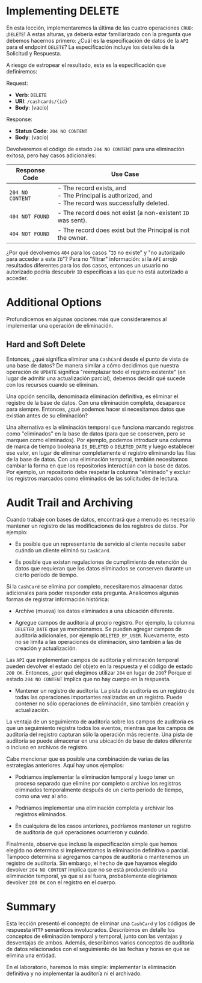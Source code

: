 # Implementing DELETE

En esta lección, implementaremos la última de las cuatro operaciones `CRUD`: ¡`DELETE`! A estas alturas, ya debería estar familiarizado con la pregunta 
que debemos hacernos primero: ¿Cuál es la especificación de datos de la `API` para el endpoint `DELETE`? La especificación incluye los detalles de la 
Solicitud y Respuesta.

A riesgo de estropear el resultado, esta es la especificación que definiremos:

Request:
- **Verb**: `DELETE`
- **URI**: `/cashcards/{id}`
- **Body**: (vacío)

Response:
- **Status Code**: `204 NO CONTENT`
- **Body**: (vacío)

Devolveremos el código de estado `204 NO CONTENT` para una eliminación exitosa, pero hay casos adicionales:

| Response Code	   | Use Case                                                                                                     |
|------------------|--------------------------------------------------------------------------------------------------------------|
| `204 NO CONTENT` | - The record exists, and <br> - The Principal is authorized, and <br> - The record was successfully deleted. |
| `404 NOT FOUND`  | - The record does not exist (a non-existent `ID` was sent).                                                  |
| `404 NOT FOUND`  | - The record does exist but the Principal is not the owner.                                                  |

¿Por qué devolvemos `404` para los casos "`ID` no existe" y "no autorizado para acceder a este `ID`"? Para no "filtrar" información: si la `API` arrojó resultados diferentes para los dos casos, entonces un usuario no autorizado podría descubrir `ID` específicas a las que no está autorizado a acceder.

# Additional Options

Profundicemos en algunas opciones más que consideraremos al implementar una operación de eliminación.

## Hard and Soft Delete

Entonces, ¿qué significa eliminar una `CashCard` desde el punto de vista de una base de datos? De manera similar a cómo decidimos que nuestra 
operación de `UPDATE` significa "reemplazar todo el registro existente" (en lugar de admitir una actualización parcial), debemos decidir qué sucede con 
los recursos cuando se eliminan.

Una opción sencilla, denominada eliminación definitiva, es eliminar el registro de la base de datos. Con una eliminación completa, desaparece para siempre. Entonces, ¿qué podemos hacer si necesitamos datos que existían antes de su eliminación?

Una alternativa es la eliminación temporal que funciona marcando registros como "eliminados" en la base de datos (para que se conserven, pero se marquen como eliminados). Por ejemplo, podemos introducir una columna de marca de tiempo booleana `IS_DELETED` o `DELETED_DATE` y luego establecer ese valor, en lugar de eliminar completamente el registro eliminando las filas de la base de datos. Con una eliminación temporal, también necesitamos cambiar la forma en que los repositorios interactúan con la base de datos. Por ejemplo, un repositorio debe respetar la columna "eliminado" y excluir los registros marcados como eliminados de las solicitudes de lectura.

# Audit Trail and Archiving

Cuando trabaje con bases de datos, encontrará que a menudo es necesario mantener un registro de las modificaciones de los registros de datos. Por ejemplo:

- Es posible que un representante de servicio al cliente necesite saber cuándo un cliente eliminó su `CashCard`.

- Es posible que existan regulaciones de cumplimiento de retención de datos que requieran que los datos eliminados se conserven durante un cierto 
período de tiempo.

Si la `CashCard` se elimina por completo, necesitaremos almacenar datos adicionales para poder responder esta pregunta. Analicemos algunas formas de registrar información histórica:

- Archive (mueva) los datos eliminados a una ubicación diferente.

- Agregue campos de auditoría al propio registro. Por ejemplo, la columna `DELETED_DATE` que ya mencionamos. Se pueden agregar campos de auditoría 
adicionales, por ejemplo `DELETED_BY_USER`. Nuevamente, esto no se limita a las operaciones de eliminación, sino también a las de creación y actualización.

Las `API` que implementan campos de auditoría y eliminación temporal pueden devolver el estado del objeto en la respuesta y el código de estado 
`200 OK`. Entonces, ¿por qué elegimos utilizar `204` en lugar de `200`? Porque el estado `204 NO CONTENT` implica que no hay cuerpo en la respuesta.

- Mantener un registro de auditoría. La pista de auditoría es un registro de todas las operaciones importantes realizadas en un registro. Puede 
contener no sólo operaciones de eliminación, sino también creación y actualización.

La ventaja de un seguimiento de auditoría sobre los campos de auditoría es que un seguimiento registra todos los eventos, mientras que los campos de auditoría del registro capturan sólo la operación más reciente. Una pista de auditoría se puede almacenar en una ubicación de base de datos diferente o incluso en archivos de registro.

Cabe mencionar que es posible una combinación de varias de las estrategias anteriores. Aquí hay unos ejemplos:

- Podríamos implementar la eliminación temporal y luego tener un proceso separado que elimine por completo o archive los registros eliminados 
temporalmente después de un cierto período de tiempo, como una vez al año.

- Podríamos implementar una eliminación completa y archivar los registros eliminados.

- En cualquiera de los casos anteriores, podríamos mantener un registro de auditoría de qué operaciones ocurrieron y cuándo.

Finalmente, observe que incluso la especificación simple que hemos elegido no determina si implementamos la eliminación definitiva o parcial. 
Tampoco determina si agregamos campos de auditoría o mantenemos un registro de auditoría. Sin embargo, el hecho de que hayamos elegido devolver 
`204 NO CONTENT` implica que no se está produciendo una eliminación temporal, ya que si así fuera, probablemente elegiríamos devolver `200 OK` con el 
registro en el cuerpo.

# Summary

Esta lección presentó el concepto de eliminar una `CashCard` y los códigos de respuesta `HTTP` semánticos involucrados. Describimos en detalle los conceptos de eliminación temporal y temporal, junto con las ventajas y desventajas de ambos. Además, describimos varios conceptos de auditoría de datos relacionados con el seguimiento de las fechas y horas en que se elimina una entidad.

En el laboratorio, haremos lo más simple: implementar la eliminación definitiva y no implementar la auditoría ni el archivado.